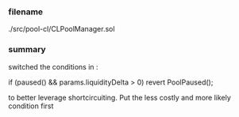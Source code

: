 ### filename

./src/pool-cl/CLPoolManager.sol

### summary

switched the conditions in :


if (paused() && params.liquidityDelta > 0) revert PoolPaused();

to better leverage shortcircuiting. Put the less costly and more likely condition first
